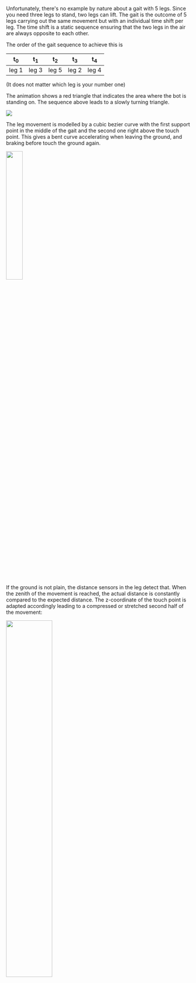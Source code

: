 Unfortunately, there's no example by nature about a gait with 5 legs. Since you need three legs to stand, two legs can lift. The gait is the outcome of 5 legs carrying out the same movement but with an individual time shift per leg. The time shift is a static sequence ensuring that the two legs in the air are always opposite to each other. 

The order of the gait sequence to achieve this is 

| t<sub>0</sub>| t<sub>1</sub> | t<sub>2</sub>| t<sub>3</sub>  | t<sub>4</sub>  |
|------------  | --------------| ------------ | -------------- | -------------- | 
| leg 1        | leg 3         | leg 5        | leg 2          | leg 4          |


(It does not matter which leg is your number one)

The animation shows a red triangle that indicates the area where the bot is standing on. The sequence above leads to a slowly turning triangle.

<img src="../videos/gaittimeshift.gif"/>


The leg movement is modelled by a cubic bezier curve with the first support point in the middle of the gait and the second one right above the touch point. This gives a bent curve accelerating when leaving the ground, and braking before touch the ground again.

<img width="30%" src="../images/leg-movement.png"/>

If the ground is not plain, the distance sensors in the leg detect that. When the zenith of the movement is reached, the actual distance is constantly compared to the expected distance. The z-coordinate of the touch point is adapted accordingly leading to a compressed or stretched second half of the movement:

<img width="50%" src="../images/leg-movement-terrain.png"/>
